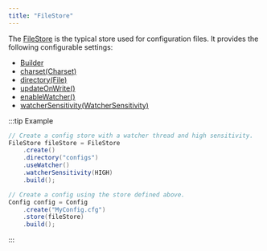 ```yaml
---
title: "FileStore"
---
```


The [FileStore](../apidocs/org/apache/juneau/config/store/FileStore.html) is the typical store used for configuration files.
It provides the following configurable settings:
- [Builder](../apidocs/org/apache/juneau/config/store/FileStore/Builder.html)
- [charset(Charset)](../apidocs/org/apache/juneau/config/store/FileStore/Builder.html#charset(Charset))
- [directory(File)](../apidocs/org/apache/juneau/config/store/FileStore/Builder.html#directory(File))
- [updateOnWrite()](../apidocs/org/apache/juneau/config/store/FileStore/Builder.html#updateOnWrite())
- [enableWatcher()](../apidocs/org/apache/juneau/config/store/FileStore/Builder.html#enableWatcher())
- [watcherSensitivity(WatcherSensitivity)](../apidocs/org/apache/juneau/config/store/FileStore/Builder.html#watcherSensitivity(WatcherSensitivity))

:::tip Example


```java
// Create a config store with a watcher thread and high sensitivity.
FileStore fileStore = FileStore
    .create()
    .directory("configs")
    .useWatcher()
    .watcherSensitivity(HIGH)
    .build();

// Create a config using the store defined above.
Config config = Config
    .create("MyConfig.cfg")
    .store(fileStore)
    .build();

```

:::
